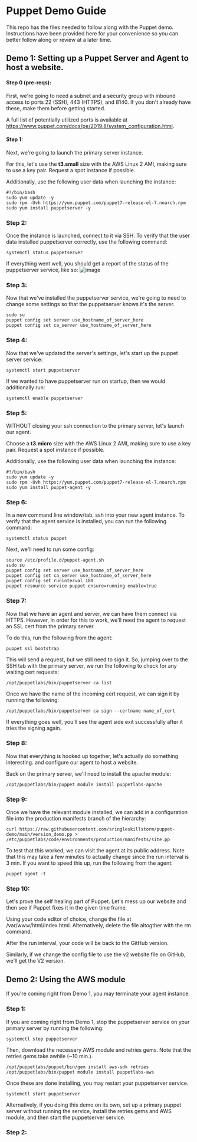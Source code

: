 # Puppet Demo Guide

This repo has the files needed to follow along with the Puppet demo. Instructions have been provided here for your convenience so you can better follow along or review at a later time.

## Demo 1: Setting up a Puppet Server and Agent to host a website.

#### Step 0 (pre-reqs):
First, we're going to need a subnet and a security group with inbound access to ports 22 (SSH), 443 (HTTPS), and 8140. If you don't already have these, make them before getting started.

A full list of potentially utilized ports is available at https://www.puppet.com/docs/pe/2019.8/system_configuration.html.

#### Step 1:
Next, we're going to launch the primary server instance. 

For this, let's use the **t3.small** size with the AWS Linux 2 AMI, making sure to use a key pair. Request a spot instance if possible.

Additionally, use the following user data when launching the instance:
```
#!/bin/bash
sudo yum update -y
sudo rpm -Uvh https://yum.puppet.com/puppet7-release-el-7.noarch.rpm
sudo yum install puppetserver -y
```

### Step 2:
Once the instance is launched, connect to it via SSH. To verify that the user data installed puppetserver correctly, use the following command:
```
systemctl status puppetserver
```

If everything went well, you should get a report of the status of the puppetserver service, like so:
![image](https://user-images.githubusercontent.com/121134907/216831455-d5135488-fe6c-46b5-bc80-392ac9e88f7b.png)

### Step 3:
Now that we've installed the puppetserver service, we're going to need to change some settings so that the puppetserver knows it's the server.
```
sudo su
puppet config set server use_hostname_of_server_here
puppet config set ca_server use_hostname_of_server_here
```

### Step 4:
Now that we've updated the server's settings, let's start up the puppet server service:
```
systemctl start puppetserver
```

If we wanted to have puppetserver run on startup, then we would additionally run:
```
systemctl enable puppetserver
```

### Step 5:
WITHOUT closing your ssh connection to the primary server, let's launch our agent.

Choose a **t3.micro** size with the AWS Linux 2 AMI, making sure to use a key pair. Request a spot instance if possible.

Additionally, use the following user data when launching the instance:
```
#!/bin/bash
sudo yum update -y
sudo rpm -Uvh https://yum.puppet.com/puppet7-release-el-7.noarch.rpm
sudo yum install puppet-agent -y
```

### Step 6:
In a new command line window/tab, ssh into your new agent instance. To verify that the agent service is installed, you can run the following command:
```
systemctl status puppet
```

Next, we'll need to run some config:
```
source /etc/profile.d/puppet-agent.sh
sudo su
puppet config set server use_hostname_of_server_here
puppet config set ca_server use_hostname_of_server_here
puppet config set runinterval 180
puppet resource service puppet ensure=running enable=true
```

### Step 7:
Now that we have an agent and server, we can have them connect via HTTPS. However, in order for this to work, we'll need the agent to request an SSL cert from the primary server.

To do this, run the following from the agent:
```
puppet ssl bootstrap
```

This will send a request, but we still need to sign it. So, jumping over to the SSH tab with the primary server, we run the following to check for any waiting cert requests:
```
/opt/puppetlabs/bin/puppetserver ca list
```

Once we have the name of the incoming cert request, we can sign it by running the following:
```
/opt/puppetlabs/bin/puppetserver ca sign --certname name_of_cert
```

If everything goes well, you'll see the agent side exit successfully after it tries the signing again.

### Step 8:
Now that everything is hooked up together, let's actually do something interesting. and configure our agent to host a website.

Back on the primary server, we'll need to install the apache module:
```
/opt/puppetlabs/bin/puppet module install puppetlabs-apache
```

### Step 9:
Once we have the relevant module installed, we can add in a configuration file into the production manifests branch of the hierarchy:
```
curl https://raw.githubusercontent.com/sringleskillstorm/puppet-demo/main/version_demo.pp > /etc/puppetlabs/code/environments/production/manifests/site.pp
```

To test that this worked, we can visit the agent at its public address. Note that this may take a few minutes to actually change since the run interval is 3 min. If you want to speed this up, run the following from the agent:

```
puppet agent -t
```

### Step 10:
Let's prove the self healing part of Puppet. Let's mess up our website and then see if Puppet fixes it in the given time frame.

Using your code editor of choice, change the file at /var/www/html/index.html. Alternatively, delete the file altogther with the rm command.

After the run interval, your code will be back to the GitHub version.

Similarly, if we change the config file to use the v2 website file on GitHub, we'll get the V2 version.

## Demo 2: Using the AWS module
If you're coming right from Demo 1, you may terminate your agent instance.

### Step 1:
If you are coming right from Demo 1, stop the puppetserver service on your primary server by running the following:

```
systemctl stop puppetserver
```

Then, download the necessary AWS module and retries gems. Note that the retries gems take awhile (~10 min.).
```
/opt/puppetlabs/puppet/bin/gem install aws-sdk retries
/opt/puppetlabs/bin/puppet module install puppetlabs-aws
```

Once these are done installing, you may restart your puppetserver service.
```
systemctl start puppetserver
```

Alternatively, if you doing this demo on its own, set up a primary puppet server without running the service, install the retries gems and AWS module, and then start the puppetserver service.

### Step 2:
